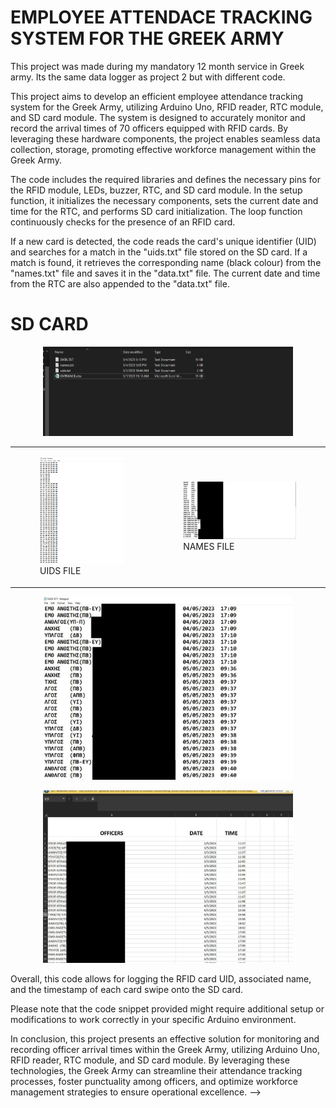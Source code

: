 # EMPLOYEE ATTENDACE TRACKING SYSTEM FOR THE GREEK ARMY 

This project was made during my mandatory 12 month service in Greek army. 
Its the same data logger as project 2 but with different code.

This project aims to develop an efficient employee attendance tracking system for the Greek Army, utilizing Arduino Uno, RFID reader, RTC module, and SD card module. The system is designed to accurately monitor and record the arrival times of 70 officers equipped with RFID cards. By leveraging these hardware components, the project enables seamless data collection, storage, promoting effective workforce management within the Greek Army.

The code includes the required libraries and defines the necessary pins for the RFID module, LEDs, buzzer, RTC, and SD card module. In the setup function, it initializes the necessary components, sets the current date and time for the RTC, and performs SD card initialization. The loop function continuously checks for the presence of an RFID card.

If a new card is detected, the code reads the card's unique identifier (UID) and searches for a match in the "uids.txt" file stored on the SD card. If a match is found, it retrieves the corresponding name (black colour) from the "names.txt" file  and saves it in the "data.txt" file. The current date and time from the RTC are also appended to the "data.txt" file.

<h1>SD CARD</h1> 

<p align="center">
  <img src="https://github.com/chrysostomos997/Arduino-Projects/blob/497716ed01c1e46fc865472d70539c5d09d5177c/EMPLOYEE%20ATTENDANCE%20TRACKING%20SYSTEM%20FOR%20THE%20GREEK%20ARMY/MICRO%20SD%20CARD.jpg" alt="your-image-description" width="400" />
</p>



<table>
  <tr>
    <td>
      <figure>
        <img src="https://github.com/chrysostomos997/Arduino-Projects/blob/5343e720b6d65f184505c504fae7895be96f2f0a/EMPLOYEE%20ATTENDANCE%20TRACKING%20SYSTEM%20FOR%20THE%20GREEK%20ARMY/uids.jpg" />
        <figcaption>UIDS FILE</figcaption>
      </figure>
    </td>
    <td>
      <figure>
        <img src="https://github.com/chrysostomos997/Arduino-Projects/blob/5343e720b6d65f184505c504fae7895be96f2f0a/EMPLOYEE%20ATTENDANCE%20TRACKING%20SYSTEM%20FOR%20THE%20GREEK%20ARMY/names.jpg" />
        <figcaption>NAMES FILE</figcaption>
      </figure>
    </td>
  </tr>
</table>


<p align="center">
  <img src="https://github.com/chrysostomos997/Arduino-Projects/blob/cde252b33542b37a8cf1b955e43b2608103d3989/EMPLOYEE%20ATTENDANCE%20TRACKING%20SYSTEM%20FOR%20THE%20GREEK%20ARMY/data.jpg" alt="DATA FILE" width="400" />
</p>

<p align="center">
  <img src="https://github.com/chrysostomos997/Arduino-Projects/blob/4636f45e0ae0183fcf4ebaa4ac8f8b843606ba27/EMPLOYEE%20ATTENDANCE%20TRACKING%20SYSTEM%20FOR%20THE%20GREEK%20ARMY/excel.jpg" alt="DATA FILE" width="400" />
</p>




Overall, this code allows for logging the RFID card UID, associated name, and the timestamp of each card swipe onto the SD card.

Please note that the code snippet provided might require additional setup or modifications to work correctly in your specific Arduino environment.

In conclusion, this project presents an effective solution for monitoring and recording officer arrival times within the Greek Army, utilizing Arduino Uno, RFID reader, RTC module, and SD card module. By leveraging these technologies, the Greek Army can streamline their attendance tracking processes, foster punctuality among officers, and optimize workforce management strategies to ensure operational excellence.
 -->

